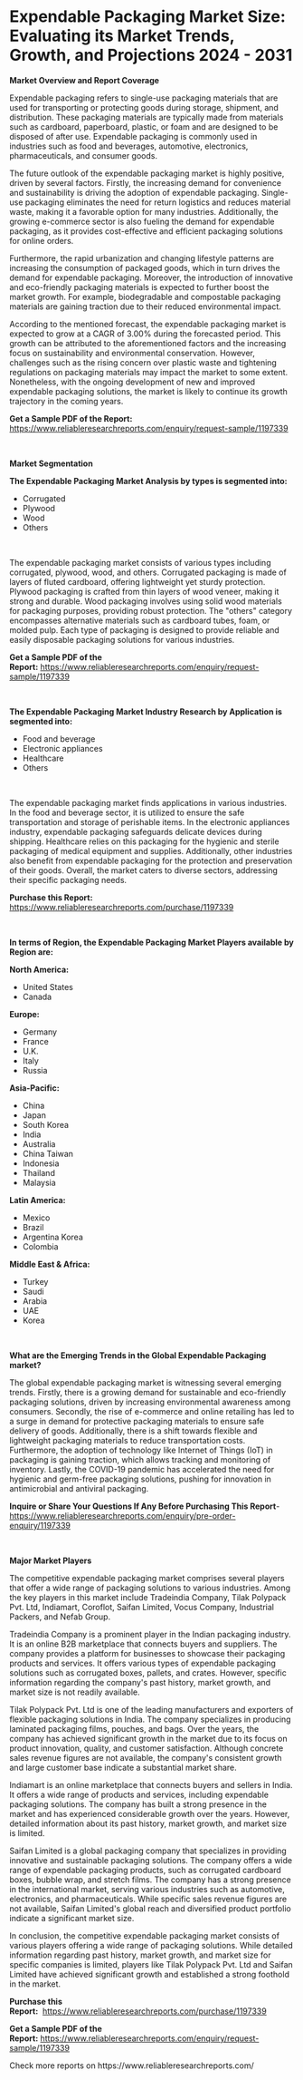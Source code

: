 <p><h1>Expendable Packaging Market Size: Evaluating its Market Trends, Growth, and Projections 2024 - 2031</h1></p><p><strong>Market Overview and Report Coverage</strong></p>
<p><p>Expendable packaging refers to single-use packaging materials that are used for transporting or protecting goods during storage, shipment, and distribution. These packaging materials are typically made from materials such as cardboard, paperboard, plastic, or foam and are designed to be disposed of after use. Expendable packaging is commonly used in industries such as food and beverages, automotive, electronics, pharmaceuticals, and consumer goods.</p><p>The future outlook of the expendable packaging market is highly positive, driven by several factors. Firstly, the increasing demand for convenience and sustainability is driving the adoption of expendable packaging. Single-use packaging eliminates the need for return logistics and reduces material waste, making it a favorable option for many industries. Additionally, the growing e-commerce sector is also fueling the demand for expendable packaging, as it provides cost-effective and efficient packaging solutions for online orders.</p><p>Furthermore, the rapid urbanization and changing lifestyle patterns are increasing the consumption of packaged goods, which in turn drives the demand for expendable packaging. Moreover, the introduction of innovative and eco-friendly packaging materials is expected to further boost the market growth. For example, biodegradable and compostable packaging materials are gaining traction due to their reduced environmental impact.</p><p>According to the mentioned forecast, the expendable packaging market is expected to grow at a CAGR of 3.00% during the forecasted period. This growth can be attributed to the aforementioned factors and the increasing focus on sustainability and environmental conservation. However, challenges such as the rising concern over plastic waste and tightening regulations on packaging materials may impact the market to some extent. Nonetheless, with the ongoing development of new and improved expendable packaging solutions, the market is likely to continue its growth trajectory in the coming years.</p></p>
<p><strong>Get a Sample PDF of the Report:</strong> <a href="https://www.reliableresearchreports.com/enquiry/request-sample/1197339">https://www.reliableresearchreports.com/enquiry/request-sample/1197339</a></p>
<p>&nbsp;</p>
<p><strong>Market Segmentation</strong></p>
<p><strong>The Expendable Packaging Market Analysis by types is segmented into:</strong></p>
<p><ul><li>Corrugated</li><li>Plywood</li><li>Wood</li><li>Others</li></ul></p>
<p>&nbsp;</p>
<p><p>The expendable packaging market consists of various types including corrugated, plywood, wood, and others. Corrugated packaging is made of layers of fluted cardboard, offering lightweight yet sturdy protection. Plywood packaging is crafted from thin layers of wood veneer, making it strong and durable. Wood packaging involves using solid wood materials for packaging purposes, providing robust protection. The "others" category encompasses alternative materials such as cardboard tubes, foam, or molded pulp. Each type of packaging is designed to provide reliable and easily disposable packaging solutions for various industries.</p></p>
<p><strong>Get a Sample PDF of the Report:</strong>&nbsp;<a href="https://www.reliableresearchreports.com/enquiry/request-sample/1197339">https://www.reliableresearchreports.com/enquiry/request-sample/1197339</a></p>
<p>&nbsp;</p>
<p><strong>The Expendable Packaging Market Industry Research by Application is segmented into:</strong></p>
<p><ul><li>Food and beverage</li><li>Electronic appliances</li><li>Healthcare</li><li>Others</li></ul></p>
<p>&nbsp;</p>
<p><p>The expendable packaging market finds applications in various industries. In the food and beverage sector, it is utilized to ensure the safe transportation and storage of perishable items. In the electronic appliances industry, expendable packaging safeguards delicate devices during shipping. Healthcare relies on this packaging for the hygienic and sterile packaging of medical equipment and supplies. Additionally, other industries also benefit from expendable packaging for the protection and preservation of their goods. Overall, the market caters to diverse sectors, addressing their specific packaging needs.</p></p>
<p><strong>Purchase this Report:</strong>&nbsp; <a href="https://www.reliableresearchreports.com/purchase/1197339">https://www.reliableresearchreports.com/purchase/1197339</a></p>
<p>&nbsp;</p>
<p><strong>In terms of Region, the Expendable Packaging Market Players available by Region are:</strong></p>
<p>
    <p> <strong> North America: </strong>
        <ul>
            <li>United States</li>
            <li>Canada</li>
        </ul>
        </p> 
    <p> <strong> Europe: </strong>
        <ul>
            <li>Germany</li>
            <li>France</li>
            <li>U.K.</li>
            <li>Italy</li>
            <li>Russia</li>
        </ul>
        </p> 
    <p> <strong> Asia-Pacific: </strong>
        <ul>
            <li>China</li>
            <li>Japan</li>
            <li>South Korea</li>
            <li>India</li>
            <li>Australia</li>
            <li>China Taiwan</li>
            <li>Indonesia</li>
            <li>Thailand</li>
            <li>Malaysia</li>
        </ul>
        </p> 
    <p> <strong> Latin America: </strong>
        <ul>
            <li>Mexico</li>
            <li>Brazil</li>
            <li>Argentina Korea</li>
            <li>Colombia</li>
        </ul>
        </p> 
    <p> <strong> Middle East & Africa: </strong>
        <ul>
            <li>Turkey</li>
            <li>Saudi</li>
            <li>Arabia</li>
            <li>UAE</li>
            <li>Korea</li>
        </ul>
    </p>
    </p>
<p>&nbsp;</p>
<p><strong>What are the Emerging Trends in the Global Expendable Packaging market?</strong></p>
<p><p>The global expendable packaging market is witnessing several emerging trends. Firstly, there is a growing demand for sustainable and eco-friendly packaging solutions, driven by increasing environmental awareness among consumers. Secondly, the rise of e-commerce and online retailing has led to a surge in demand for protective packaging materials to ensure safe delivery of goods. Additionally, there is a shift towards flexible and lightweight packaging materials to reduce transportation costs. Furthermore, the adoption of technology like Internet of Things (IoT) in packaging is gaining traction, which allows tracking and monitoring of inventory. Lastly, the COVID-19 pandemic has accelerated the need for hygienic and germ-free packaging solutions, pushing for innovation in antimicrobial and antiviral packaging.</p></p>
<p><strong>Inquire or Share Your Questions If Any Before Purchasing This Report</strong>- <a href="https://www.reliableresearchreports.com/enquiry/pre-order-enquiry/1197339">https://www.reliableresearchreports.com/enquiry/pre-order-enquiry/1197339</a></p>
<p>&nbsp;</p>
<p><strong>Major Market Players</strong></p>
<p><p>The competitive expendable packaging market comprises several players that offer a wide range of packaging solutions to various industries. Among the key players in this market include Tradeindia Company, Tilak Polypack Pvt. Ltd, Indiamart, Coroflot, Saifan Limited, Vocus Company, Industrial Packers, and Nefab Group.</p><p>Tradeindia Company is a prominent player in the Indian packaging industry. It is an online B2B marketplace that connects buyers and suppliers. The company provides a platform for businesses to showcase their packaging products and services. It offers various types of expendable packaging solutions such as corrugated boxes, pallets, and crates. However, specific information regarding the company's past history, market growth, and market size is not readily available.</p><p>Tilak Polypack Pvt. Ltd is one of the leading manufacturers and exporters of flexible packaging solutions in India. The company specializes in producing laminated packaging films, pouches, and bags. Over the years, the company has achieved significant growth in the market due to its focus on product innovation, quality, and customer satisfaction. Although concrete sales revenue figures are not available, the company's consistent growth and large customer base indicate a substantial market share.</p><p>Indiamart is an online marketplace that connects buyers and sellers in India. It offers a wide range of products and services, including expendable packaging solutions. The company has built a strong presence in the market and has experienced considerable growth over the years. However, detailed information about its past history, market growth, and market size is limited.</p><p>Saifan Limited is a global packaging company that specializes in providing innovative and sustainable packaging solutions. The company offers a wide range of expendable packaging products, such as corrugated cardboard boxes, bubble wrap, and stretch films. The company has a strong presence in the international market, serving various industries such as automotive, electronics, and pharmaceuticals. While specific sales revenue figures are not available, Saifan Limited's global reach and diversified product portfolio indicate a significant market size.</p><p>In conclusion, the competitive expendable packaging market consists of various players offering a wide range of packaging solutions. While detailed information regarding past history, market growth, and market size for specific companies is limited, players like Tilak Polypack Pvt. Ltd and Saifan Limited have achieved significant growth and established a strong foothold in the market.</p></p>
<p><strong>Purchase this Report:</strong>&nbsp;&nbsp;<a href="https://www.reliableresearchreports.com/purchase/1197339">https://www.reliableresearchreports.com/purchase/1197339</a></p>
<p></p>
<p><strong>Get a Sample PDF of the Report:</strong>&nbsp;<a href="https://www.reliableresearchreports.com/enquiry/request-sample/1197339">https://www.reliableresearchreports.com/enquiry/request-sample/1197339</a></p>
<p>Check more reports on https://www.reliableresearchreports.com/</p>
